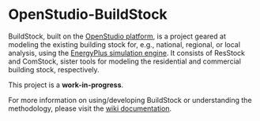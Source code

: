 OpenStudio-BuildStock
===================

BuildStock, built on the [OpenStudio platform](http://openstudio.net), is a project geared at modeling the existing building stock for, e.g., national, regional, or local analysis, using the [EnergyPlus simulation engine](http://energyplus.net). It consists of ResStock and ComStock, sister tools for modeling the residential and commercial building stock, respectively. 

This project is a <b>work-in-progress</b>.

For more information on using/developing BuildStock or understanding the methodology, please visit the [wiki documentation](https://github.com/NREL/OpenStudio-BuildStock/wiki).

